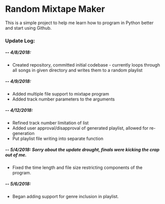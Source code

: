 # Random Mixtape Maker

This is a simple project to help me learn how to program in Python better and start using Github.

### Update Log:

##### -- 4/8/2018:
  * Created repository, committed initial codebase - currently loops through
  all songs in given directory and writes them to a random playlist
##### -- 4/9/2018:
  * Added multiple file support to mixtape program
  * Added track number parameters to the arguments
##### -- 4/12/2018:
  * Refined track number limitation of list
  * Added user approval/disapproval of generated playlist, allowed for re-generation
  * Put playlist file writing into separate function
##### -- 5/4/2018: Sorry about the update drought, finals were kicking the crap out of me.
  * Fixed the time length and file size restricting components of the program.
##### -- 5/6/2018:
  * Began adding support for genre inclusion in playlist.
